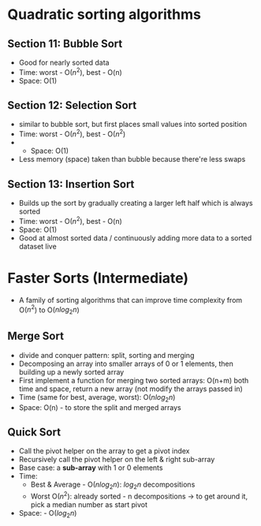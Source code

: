 # Quadratic sorting algorithms
## Section 11: Bubble Sort
- Good for nearly sorted data
- Time: worst - O($n^2$), best - O(n)
- Space: O(1)

## Section 12: Selection Sort
- similar to bubble sort, but first places small values into sorted position
- Time: worst - O($n^2$), best - O($n^2$)
- - Space: O(1)
- Less memory (space) taken than bubble because there're less swaps

## Section 13: Insertion Sort
- Builds up the sort by gradually creating a larger left half which is always sorted
- Time: worst - O($n^2$), best - O(n)
- Space: O(1)
- Good at almost sorted data / continuously adding more data to a sorted dataset live

# Faster Sorts (Intermediate)
- A family of sorting algorithms that can improve time complexity from O($n^2$) to O($n{log_2}n$)

## Merge Sort
- divide and conquer pattern: split, sorting and merging
- Decomposing an array into smaller arrays of 0 or 1 elements, then building up a newly sorted array
- First implement a function for merging two sorted arrays: O(n+m) both time and space, return a new array (not modify the arrays passed in)
- Time (same for best, average, worst): O($n{log_2}n$)
- Space: O(n) - to store the split and merged arrays

## Quick Sort
- Call the pivot helper on the array to get a pivot index
- Recursively call the pivot helper on the left & right sub-array
- Base case: a __sub-array__ with 1 or 0 elements
- Time:
  - Best & Average - O($n{log_2}n$): ${log_2}n$ decompositions
  - Worst O($n^2$): already sorted - n decompositions -> to get around it, pick a median number as start pivot
- Space: - O(${log_2}n$)
